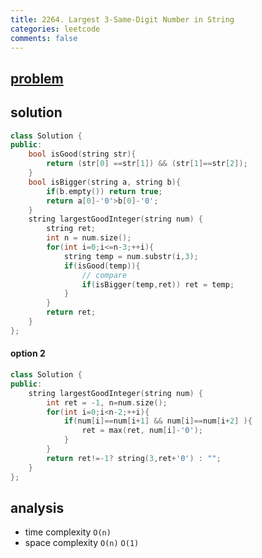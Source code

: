 ```yaml
---
title: 2264. Largest 3-Same-Digit Number in String
categories: leetcode
comments: false
---
```

## [problem](https://leetcode.com/problems/largest-3-same-digit-number-in-string/)


## solution
```c++
class Solution {
public:
    bool isGood(string str){
        return (str[0] ==str[1]) && (str[1]==str[2]);
    }
    bool isBigger(string a, string b){
        if(b.empty()) return true;
        return a[0]-'0'>b[0]-'0';
    }
    string largestGoodInteger(string num) {
        string ret;
        int n = num.size();
        for(int i=0;i<=n-3;++i){
            string temp = num.substr(i,3);
            if(isGood(temp)){
                // compare
                if(isBigger(temp,ret)) ret = temp;
            }
        }
        return ret;
    }
};
```

#### option 2
```c++
class Solution {
public:
    string largestGoodInteger(string num) {
        int ret = -1, n=num.size();
        for(int i=0;i<n-2;++i){
            if(num[i]==num[i+1] && num[i]==num[i+2] ){
                ret = max(ret, num[i]-'0');
            }
        }
        return ret!=-1? string(3,ret+'0') : "";
    }
};
```
## analysis
- time complexity `O(n)`
- space complexity `O(n)` `O(1)`